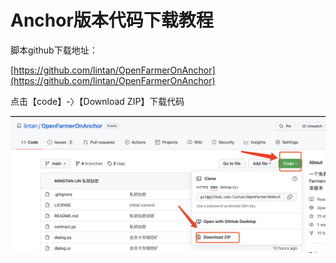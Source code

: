 # Anchor版本代码下载教程

脚本github下载地址：

[https://github.com/lintan/OpenFarmerOnAnchor](https://github.com/lintan/OpenFarmerOnAnchor)

点击【code】-〉【Download ZIP】下载代码

![](../.gitbook/assets/image.png)

